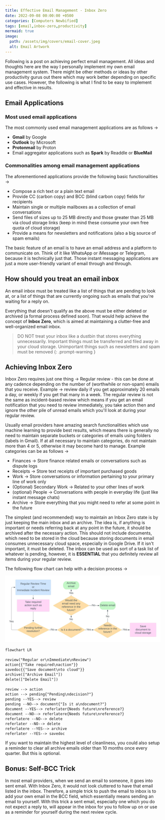 ```yaml
---
title: Effective Email Management - Inbox Zero
date: 2022-09-08 00:00:00 +0500
categories: [Computers Newbified]
tags: [email,inbox-zero,productivity]
mermaid: true
image:
  path: /assets/img/covers/email-cover.jpeg
  alt: Email Artwork
---
```


Following is a post on achieving perfect email management. All ideas and thoughts here are the way I personally implement my own email management system. There might be other methods or ideas by other productivity gurus out there which may work better depending on specific use cases. However, the following is what I find to be easy to implement and effective in results.

## Email Applications

### Most used email applications

The most commonly used email management applications are as follows &rarr;

- **Gmail** by Google
- **Outlook** by Microsoft
- **Protonmail** by Proton
- Email aggregator applications such as **Spark** by Readdle or **BlueMail**

### Commonalities among email management applications

The aforementioned applications provide the following basic functionalities &rarr;

- Compose a rich text or a plain text email
- Provide CC (carbon copy) and BCC (blind carbon copy) fields for recipients
- Maintain single or multiple mailboxes as a collection of email conversations
- Send files of sizes up to 25 MB directly and those greater than 25 MB via cloud storage links (keep in mind these consume your own free quota of cloud storage)
- Provide a means for newsletters and notifications (also a big source of spam emails)

The basic feature of an email is to have an email address and a platform to communicate on. Think of it like WhatsApp or iMessage or Telegram, because it is technically just that. Those instant messaging applications are just a more user-friendly variant of email through and through.

## How should you treat an email inbox

An email inbox must be treated like a list of things that are pending to look at, or a list of things that are currently ongoing such as emails that you're waiting for a reply on.

Everything that doesn't qualify as the above must be either deleted or archived (a formal process defined soon). That would help achieve the concept of **Inbox Zero**, which is aimed at maintaining a clutter-free and well-organized email inbox.

>DO NOT treat your inbox like a dustbin that stores everything unnecessarily. Important things must be transferred and filed away in your cloud storage. Unimportant things such as newsletters and spam must be removed
{: .prompt-warning }

## Achieving Inbox Zero

Inbox Zero requires just one thing &rarr; Regular review - this can be done at any cadence depending on the number of (worthwhile or non-spam) emails that you receive. Example &rarr; review daily if you get approximately 20 emails a day, or weekly if you get that many in a week. The regular review is not the same as incident-based review which means if you get an email notification that you need to review immediately, you take action then and ignore the other pile of unread emails which you'll look at during your regular review.

Usually email providers have amazing search functionalities which use machine learning to provide best results, which means there is generally no need to maintain separate buckets or categories of emails using folders (labels in Gmail). If at all necessary to maintain categories, do not maintain more than 4 or 5, otherwise it may become hard to manage. Example categories can be as follows &rarr; 

- Finances &rarr; Store finance related emails or conversations such as dispute logs
- Receipts &rarr; Store text receipts of important purchased goods
- Work &rarr; Store conversations or information pertaining to your primary line of work only
- (Optional) Secondary Work &rarr; Related to your other lines of work
- (optional) People &rarr; Conversations with people in everyday life (just like instant message chats)
- Archive &rarr; Store everything that you might need to refer at some point in the future

The simplest (and recommended) way to maintain an Inbox Zero state is by just keeping the main inbox and an archive. The idea is, if anything is important or needs referring back at any point in the future, it should be archived after the necessary action. This should not include documents, which need to be stored in the cloud because storing documents in email consumes unnecessary cloud space, especially in Google Drive. If it isn't important, it must be deleted. The inbox can be used as sort of a task list of whatever is pending, however, it is **ESSENTIAL** that you definitely review all items during your regular review.

The following flow chart can help with a decision process &rarr;

![Mail Management Flowchart](/assets/post-images/Email%20Management%20Flow%20Chart%20for%20Inbox%20Zero.jpeg)

```mermaid
flowchart LR

review("Regular or\nImmediate\nReview")
action{{"Take required\naction"}}
savedoc{{"Save document\nto cloud"}}
archive(["Archive Email"])
delete(["Delete Email"])

review --> action
action --> pending{"Pending\ndecision?"}
pending --YES--> review
pending --NO--> document{"Is it a\ndocument?"}
document --YES--> referlater{Needs future\nreference?}
document --NO--> referlatere{Needs future\nreference?}
referlatere --NO--> delete
referlater --NO--> delete
referlatere --YES--> archive
referlater --YES--> savedoc
```

If you want to maintain the highest level of cleanliness, you could also setup a reminder to clear all archive emails older than 10 months once every quarter. But this is optional.

## Bonus: Self-BCC Trick

In most email providers, when we send an email to someone, it goes into sent email. With Inbox Zero, it would not look cluttered to have that email listed in the inbox. Therefore, a simple trick to push the email to inbox is to add your own email in the BCC field, which essentially means sending an email to yourself. With this trick a sent email, especially one which you do not expect a reply to, will appear in the inbox for you to follow up on or use as a reminder for yourself during the next review cycle.
